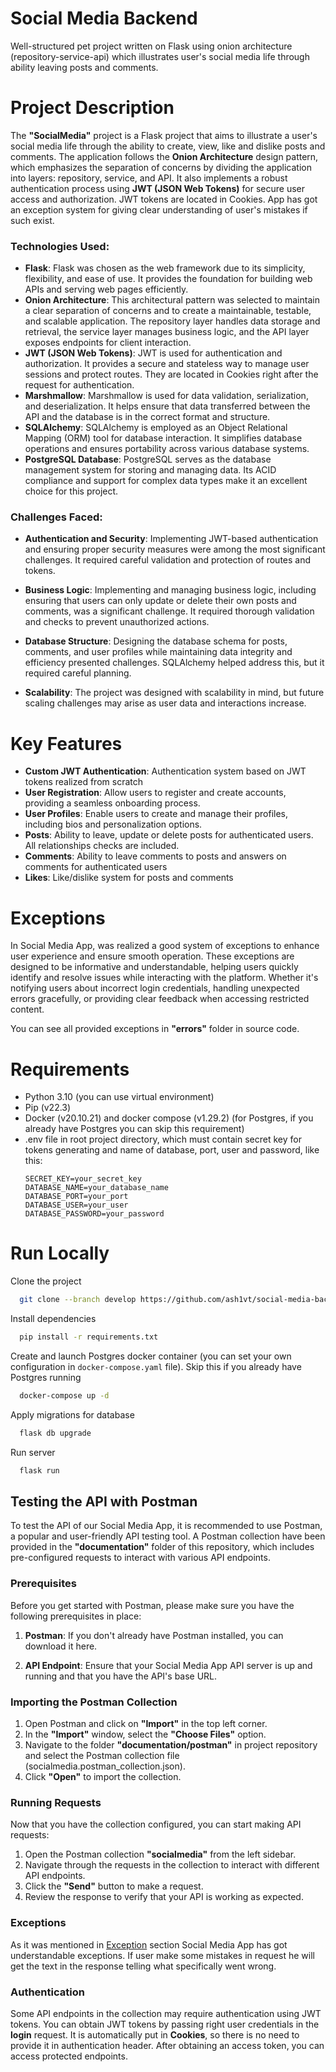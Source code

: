 # Social Media Backend

Well-structured pet project written on Flask using onion architecture (repository-service-api) which illustrates user's social media life through ability leaving posts and comments.

# Project Description

The **"SocialMedia"** project is a Flask project that aims to illustrate a user's social media life through the ability to create, view, like and dislike posts and comments. 
The application follows the **Onion Architecture** design pattern, which emphasizes the separation of concerns by dividing the application into layers: repository, service, and API. 
It also implements a robust authentication process using **JWT (JSON Web Tokens)** for secure user access and authorization. 
JWT tokens are located in Cookies. 
App has got an exception system for giving clear understanding of user's mistakes if such exist.

### **Technologies Used**:

* **Flask**: Flask was chosen as the web framework due to its simplicity, flexibility, and ease of use. It provides the foundation for building web APIs and serving web pages efficiently.
* **Onion Architecture**: This architectural pattern was selected to maintain a clear separation of concerns and to create a maintainable, testable, and scalable application. The repository layer handles data storage and retrieval, the service layer manages business logic, and the API layer exposes endpoints for client interaction.
* **JWT (JSON Web Tokens)**: JWT is used for authentication and authorization. It provides a secure and stateless way to manage user sessions and protect routes. They are located in Cookies right after the request for authentication. 
* **Marshmallow**: Marshmallow is used for data validation, serialization, and deserialization. It helps ensure that data transferred between the API and the database is in the correct format and structure.
* **SQLAlchemy**: SQLAlchemy is employed as an Object Relational Mapping (ORM) tool for database interaction. It simplifies database operations and ensures portability across various database systems.
* **PostgreSQL Database**: PostgreSQL serves as the database management system for storing and managing data. Its ACID compliance and support for complex data types make it an excellent choice for this project.

### **Challenges Faced**:

* **Authentication and Security**: Implementing JWT-based authentication and ensuring proper security measures were among the most significant challenges. It required careful validation and protection of routes and tokens.
* **Business Logic**: Implementing and managing business logic, including ensuring that users can only update or delete their own posts and comments, was a significant challenge. It required thorough validation and checks to prevent unauthorized actions.
* **Database Structure**: Designing the database schema for posts, comments, and user profiles while maintaining data integrity and efficiency presented challenges. SQLAlchemy helped address this, but it required careful planning.

* **Scalability**: The project was designed with scalability in mind, but future scaling challenges may arise as user data and interactions increase.


# Key Features

* **Custom JWT Authentication**: Authentication system based on JWT tokens realized from scratch
* **User Registration**: Allow users to register and create accounts, providing a seamless onboarding process.
* **User Profiles**: Enable users to create and manage their profiles, including bios and personalization options.
* **Posts**: Ability to leave, update or delete posts for authenticated users. All relationships checks are included.
* **Comments**: Ability to leave comments to posts and answers on comments for authenticated users
* **Likes**: Like/dislike system for posts and comments

# Exceptions

In Social Media App, was realized a good system of exceptions to enhance user experience and ensure smooth operation. 
These exceptions are designed to be informative and understandable, helping users quickly identify and resolve issues while interacting with the platform.
Whether it's notifying users about incorrect login credentials, handling unexpected errors gracefully, or providing clear feedback when accessing restricted content. 

You can see all provided exceptions in **"errors"** folder in source code.

# Requirements

* Python 3.10 (you can use virtual environment)
* Pip (v22.3)
* Docker (v20.10.21) and docker compose (v1.29.2) (for Postgres, if you already have Postgres you can skip this requirement)
* .env file in root project directory, which must contain secret key for tokens generating and name of database, port, user and password, like this:
  ```
  SECRET_KEY=your_secret_key
  DATABASE_NAME=your_database_name
  DATABASE_PORT=your_port
  DATABASE_USER=your_user
  DATABASE_PASSWORD=your_password
  ```
# Run Locally

Clone the project
 
```bash
  git clone --branch develop https://github.com/ash1vt/social-media-backend
```

Install dependencies

```bash
  pip install -r requirements.txt
```

Create and launch Postgres docker container (you can set your own configuration in `docker-compose.yaml` file). 
Skip this if you already have Postgres running

```bash
  docker-compose up -d
```

Apply migrations for database

```bash
  flask db upgrade
```

Run server

```bash
  flask run
```

## Testing the API with Postman
To test the API of our Social Media App, it is recommended to use Postman, a popular and user-friendly API testing tool. 
A Postman collection have been provided in the **"documentation"** folder of this repository, which includes pre-configured requests to interact with various API endpoints.

### Prerequisites

Before you get started with Postman, please make sure you have the following prerequisites in place:

1) **Postman**: If you don't already have Postman installed, you can download it here.

2) **API Endpoint**: Ensure that your Social Media App API server is up and running and that you have the API's base URL.

### Importing the Postman Collection

1) Open Postman and click on **"Import"** in the top left corner.
2) In the **"Import"** window, select the **"Choose Files"** option.
3) Navigate to the folder **"documentation/postman"** in project repository and select the Postman collection file (socialmedia.postman_collection.json).
4) Click **"Open"** to import the collection.

### Running Requests

Now that you have the collection configured, you can start making API requests:

1) Open the Postman collection **"socialmedia"** from the left sidebar.
2) Navigate through the requests in the collection to interact with different API endpoints.
3) Click the **"Send"** button to make a request. 
4) Review the response to verify that your API is working as expected.

### Exceptions
As it was mentioned in [Exception](#Exceptions) section Social Media App has got understandable exceptions. 
If user make some mistakes in request he will get the text in the response telling what specifically went wrong.

### Authentication

Some API endpoints in the collection may require authentication using JWT tokens. 
You can obtain JWT tokens by passing right user credentials in the **login** request. 
It is automatically put in **Cookies**, so there is no need to provide it in authentication header.
After obtaining an access token, you can access protected endpoints.
